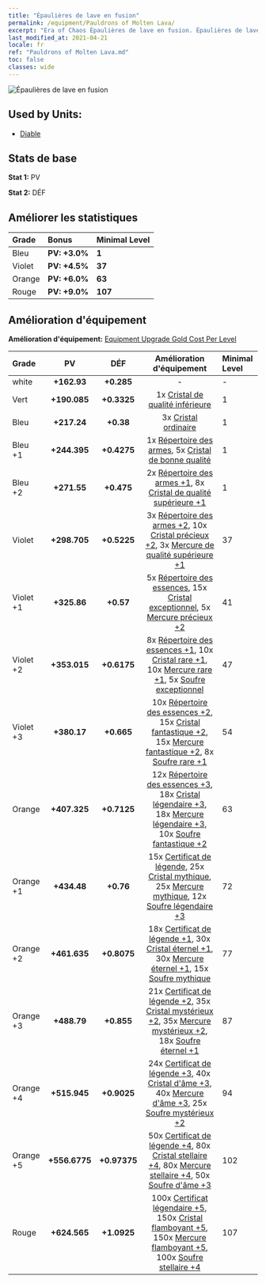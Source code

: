 ```yaml
---
title: "Épaulières de lave en fusion"
permalink: /equipment/Pauldrons of Molten Lava/
excerpt: "Era of Chaos Épaulières de lave en fusion. Épaulières de lave en fusion"
last_modified_at: 2021-04-21
locale: fr
ref: "Pauldrons of Molten Lava.md"
toc: false
classes: wide
---
```


  ![Épaulières de lave en fusion](/images/e/e_5074.png)

## Used by Units:

* [Diable](/fr/units/Devil/) 


## Stats de base
 **Stat 1:** PV

 **Stat 2:** DÉF

## Améliorer les statistiques

  |     Grade    |   Bonus | Minimal Level | 
  |:-------------|:--------|:--------------| 
  | Bleu | **PV: +3.0%** | **1** | 
  | Violet | **PV: +4.5%** | **37** | 
  | Orange | **PV: +6.0%** | **63** | 
  | Rouge | **PV: +9.0%** | **107** | 


## Amélioration d'équipement
 **Amélioration d'équipement:** [Equipment Upgrade Gold Cost Per Level](/equipment/EquipmentUpgradeCostPerLevel/) 

  |          Grade      | PV | DÉF | Amélioration d'équipement | Minimal Level |
  |:--------------------|:---------:|:---------:|:----------------:|:--------------|
  | white | **+162.93** | **+0.285** | - | - |
  | Vert | **+190.085** | **+0.3325** | 1x [Cristal de qualité inférieure](/fr/Items/mat_5/) | 1 |
  | Bleu | **+217.24** | **+0.38** | 3x [Cristal ordinaire](/fr/Items/mat_11/) | 1 |
  | Bleu +1 | **+244.395** | **+0.4275** | 1x [Répertoire des armes](/fr/Items/mat_18/), 5x [Cristal de bonne qualité](/fr/Items/mat_17/) | 1 |
  | Bleu +2 | **+271.55** | **+0.475** | 2x [Répertoire des armes +1](/fr/Items/mat_25/), 8x [Cristal de qualité supérieure +1](/fr/Items/mat_24/) | 1 |
  | Violet | **+298.705** | **+0.5225** | 3x [Répertoire des armes +2](/fr/Items/mat_32/), 10x [Cristal précieux +2](/fr/Items/mat_31/), 3x [Mercure de qualité supérieure +1](/fr/Items/mat_21/) | 37 |
  | Violet +1 | **+325.86** | **+0.57** | 5x [Répertoire des essences](/fr/Items/mat_39/), 15x [Cristal exceptionnel](/fr/Items/mat_38/), 5x [Mercure précieux +2](/fr/Items/mat_28/) | 41 |
  | Violet +2 | **+353.015** | **+0.6175** | 8x [Répertoire des essences +1](/fr/Items/mat_46/), 10x [Cristal rare +1](/fr/Items/mat_45/), 10x [Mercure rare +1](/fr/Items/mat_42/), 5x [Soufre exceptionnel](/fr/Items/mat_36/) | 47 |
  | Violet +3 | **+380.17** | **+0.665** | 10x [Répertoire des essences +2](/fr/Items/mat_53/), 15x [Cristal fantastique +2](/fr/Items/mat_52/), 15x [Mercure fantastique +2](/fr/Items/mat_49/), 8x [Soufre rare +1](/fr/Items/mat_43/) | 54 |
  | Orange | **+407.325** | **+0.7125** | 12x [Répertoire des essences +3](/fr/Items/mat_60/), 18x [Cristal légendaire +3](/fr/Items/mat_59/), 18x [Mercure légendaire +3](/fr/Items/mat_56/), 10x [Soufre fantastique +2](/fr/Items/mat_50/) | 63 |
  | Orange +1 | **+434.48** | **+0.76** | 15x [Certificat de légende](/fr/Items/mat_67/), 25x [Cristal mythique](/fr/Items/mat_66/), 25x [Mercure mythique](/fr/Items/mat_63/), 12x [Soufre légendaire +3](/fr/Items/mat_57/) | 72 |
  | Orange +2 | **+461.635** | **+0.8075** | 18x [Certificat de légende +1](/fr/Items/mat_74/), 30x [Cristal éternel +1](/fr/Items/mat_73/), 30x [Mercure éternel +1](/fr/Items/mat_70/), 15x [Soufre mythique](/fr/Items/mat_64/) | 77 |
  | Orange +3 | **+488.79** | **+0.855** | 21x [Certificat de légende +2](/fr/Items/mat_81/), 35x [Cristal mystérieux +2](/fr/Items/mat_80/), 35x [Mercure mystérieux +2](/fr/Items/mat_77/), 18x [Soufre éternel +1](/fr/Items/mat_71/) | 87 |
  | Orange +4 | **+515.945** | **+0.9025** | 24x [Certificat de légende +3](/fr/Items/mat_88/), 40x [Cristal d'âme +3](/fr/Items/mat_87/), 40x [Mercure d'âme +3](/fr/Items/mat_84/), 25x [Soufre mystérieux +2](/fr/Items/mat_78/) | 94 |
  | Orange +5 | **+556.6775** | **+0.97375** | 50x [Certificat de légende +4](/fr/Items/mat_95/), 80x [Cristal stellaire +4](/fr/Items/mat_94/), 80x [Mercure stellaire +4](/fr/Items/mat_91/), 50x [Soufre d'âme +3](/fr/Items/mat_85/) | 102 |
  | Rouge | **+624.565** | **+1.0925** | 100x [Certificat légendaire +5](/fr/Items/mat_102/), 150x [Cristal flamboyant +5](/fr/Items/mat_101/), 150x [Mercure flamboyant +5](/fr/Items/mat_98/), 100x [Soufre stellaire +4](/fr/Items/mat_92/) | 107 |

